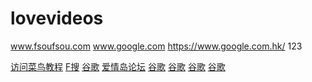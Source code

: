 # lovevideos
www.fsoufsou.com
www.google.com
https://www.google.com.hk/
123

  
<a href="https://www.runoob.com/">访问菜鸟教程</a>
<a href="www.fsoufsou.com">F搜</a>
<a href="www.google.com.hk/">谷歌</a>
<a href="www.jamgoo.com/">爱情岛论坛</a>
<a href="www.google.com.hk/">谷歌</a>
<a href="www.google.com.hk/">谷歌</a>
<a href="www.google.com.hk/">谷歌</a>
<a href="www.google.com.hk/">谷歌</a>
